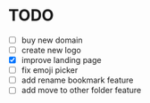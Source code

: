 # TODO

- [ ] buy new domain
- [ ] create new logo
- [x] improve landing page
- [ ] fix emoji picker
- [ ] add rename bookmark feature
- [ ] add move to other folder feature